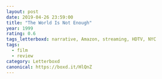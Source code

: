 ```yaml
---
layout: post 
date: 2019-04-26 23:59:00
title: "The World Is Not Enough"
year: 1999
rating: 0.6
tags_letterboxd: narrative, Amazon, streaming, HDTV, NYC
tags:
  - film
  - review
category: Letterboxd
canonical: https://boxd.it/HlQnZ
---
```

